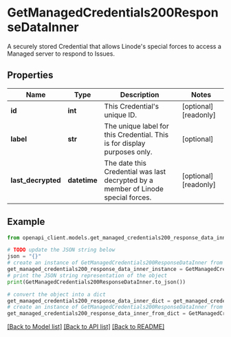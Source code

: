 # GetManagedCredentials200ResponseDataInner

A securely stored Credential that allows Linode's special forces to access a Managed server to respond to Issues.

## Properties

Name | Type | Description | Notes
------------ | ------------- | ------------- | -------------
**id** | **int** | This Credential&#39;s unique ID. | [optional] [readonly] 
**label** | **str** | The unique label for this Credential. This is for display purposes only. | [optional] 
**last_decrypted** | **datetime** | The date this Credential was last decrypted by a member of Linode special forces. | [optional] [readonly] 

## Example

```python
from openapi_client.models.get_managed_credentials200_response_data_inner import GetManagedCredentials200ResponseDataInner

# TODO update the JSON string below
json = "{}"
# create an instance of GetManagedCredentials200ResponseDataInner from a JSON string
get_managed_credentials200_response_data_inner_instance = GetManagedCredentials200ResponseDataInner.from_json(json)
# print the JSON string representation of the object
print(GetManagedCredentials200ResponseDataInner.to_json())

# convert the object into a dict
get_managed_credentials200_response_data_inner_dict = get_managed_credentials200_response_data_inner_instance.to_dict()
# create an instance of GetManagedCredentials200ResponseDataInner from a dict
get_managed_credentials200_response_data_inner_from_dict = GetManagedCredentials200ResponseDataInner.from_dict(get_managed_credentials200_response_data_inner_dict)
```
[[Back to Model list]](../README.md#documentation-for-models) [[Back to API list]](../README.md#documentation-for-api-endpoints) [[Back to README]](../README.md)


